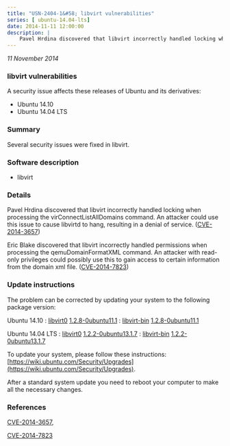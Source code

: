 ```yaml
---
title: "USN-2404-1&#58; libvirt vulnerabilities"
series: [ ubuntu-14.04-lts]
date: 2014-11-11 12:00:00
description: |
    Pavel Hrdina discovered that libvirt incorrectly handled locking when processing the virConnectListAllDomains command. An attacker could use this issue to cause libvirtd to hang, resulting in a denial of service. ([CVE-2014-3657](http://people.ubuntu.com/~ubuntu-security/cve/CVE-2014-3657))
--- 
```

 
 

*11 November 2014*

### libvirt vulnerabilities

A security issue affects these releases of Ubuntu and its derivatives:

* Ubuntu 14.10
* Ubuntu 14.04 LTS

### Summary

Several security issues were fixed in libvirt. 

### Software description

* libvirt 

### Details

Pavel Hrdina discovered that libvirt incorrectly handled locking when processing the virConnectListAllDomains command. An attacker could use this issue to cause libvirtd to hang, resulting in a denial of service. ([CVE-2014-3657](http://people.ubuntu.com/~ubuntu-security/cve/CVE-2014-3657))

Eric Blake discovered that libvirt incorrectly handled permissions when processing the qemuDomainFormatXML command. An attacker with read-only privileges could possibly use this to gain access to certain information from the domain xml file. ([CVE-2014-7823](http://people.ubuntu.com/~ubuntu-security/cve/CVE-2014-7823)) 

### Update instructions

The problem can be corrected by updating your system to the following package version:

Ubuntu 14.10
 : [libvirt0](https://launchpad.net/ubuntu/+source/libvirt) <span> [1.2.8-0ubuntu11.1](https://launchpad.net/ubuntu/+source/libvirt/1.2.8-0ubuntu11.1) </span> 
 : [libvirt-bin](https://launchpad.net/ubuntu/+source/libvirt) <span> [1.2.8-0ubuntu11.1](https://launchpad.net/ubuntu/+source/libvirt/1.2.8-0ubuntu11.1) </span> 

Ubuntu 14.04 LTS
 : [libvirt0](https://launchpad.net/ubuntu/+source/libvirt) <span> [1.2.2-0ubuntu13.1.7](https://launchpad.net/ubuntu/+source/libvirt/1.2.2-0ubuntu13.1.7) </span> 
 : [libvirt-bin](https://launchpad.net/ubuntu/+source/libvirt) <span> [1.2.2-0ubuntu13.1.7](https://launchpad.net/ubuntu/+source/libvirt/1.2.2-0ubuntu13.1.7) </span> 

To update your system, please follow these instructions: [https://wiki.ubuntu.com/Security/Upgrades](https://wiki.ubuntu.com/Security/Upgrades).

After a standard system update you need to reboot your computer to make all the necessary changes. 

### References

 
 [CVE-2014-3657](http://people.ubuntu.com/~ubuntu-security/cve/CVE-2014-3657), 

 [CVE-2014-7823](http://people.ubuntu.com/~ubuntu-security/cve/CVE-2014-7823)
 

